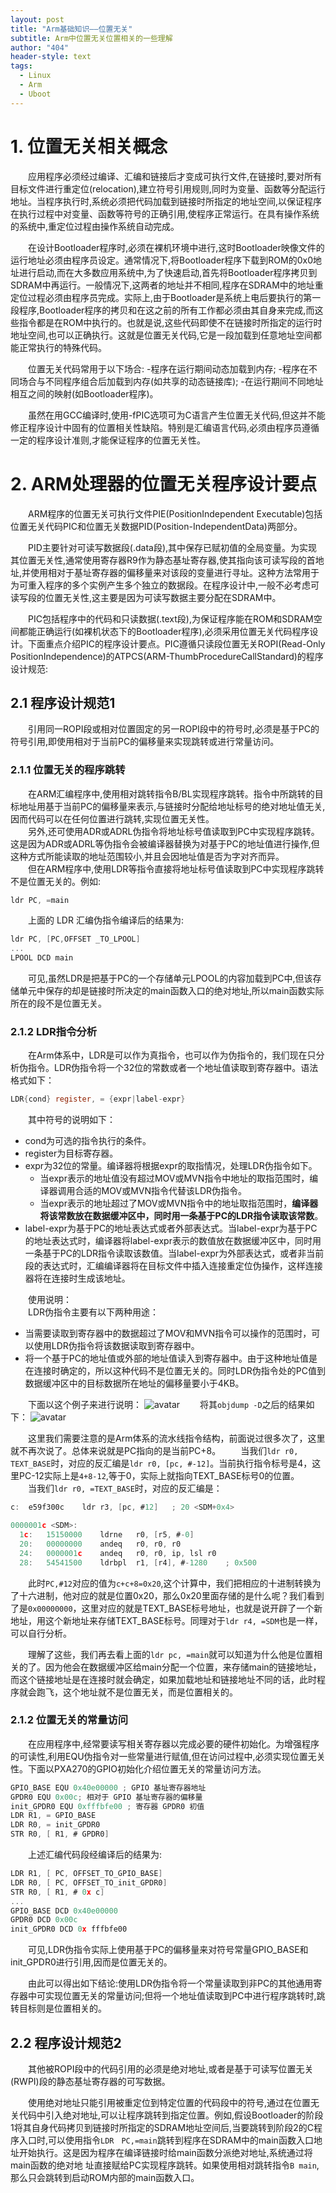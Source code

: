 ```yaml
---
layout: post
title: "Arm基础知识——位置无关"
subtitle: Arm中位置无关位置相关的一些理解
author: "404"
header-style: text
tags:
  - Linux
  - Arm
  - Uboot
---
```


# 1. 位置无关相关概念
　　应用程序必须经过编译、汇编和链接后才变成可执行文件,在链接时,要对所有目标文件进行重定位(relocation),建立符号引用规则,同时为变量、函数等分配运行地址。当程序执行时,系统必须把代码加载到链接时所指定的地址空间,以保证程序在执行过程中对变量、函数等符号的正确引用,使程序正常运行。在具有操作系统的系统中,重定位过程由操作系统自动完成。

　　在设计Bootloader程序时,必须在裸机环境中进行,这时Bootloader映像文件的运行地址必须由程序员设定。通常情况下,将Bootloader程序下载到ROM的0x0地址进行启动,而在大多数应用系统中,为了快速启动,首先将Bootloader程序拷贝到SDRAM中再运行。一般情况下,这两者的地址并不相同,程序在SDRAM中的地址重定位过程必须由程序员完成。实际上,由于Bootloader是系统上电后要执行的第一段程序,Bootloader程序的拷贝和在这之前的所有工作都必须由其自身来完成,而这些指令都是在ROM中执行的。也就是说,这些代码即使不在链接时所指定的运行时地址空间,也可以正确执行。这就是位置无关代码,它是一段加载到任意地址空间都能正常执行的特殊代码。

　　位置无关代码常用于以下场合:
-程序在运行期间动态加载到内存;
-程序在不同场合与不同程序组合后加载到内存(如共享的动态链接库);
-在运行期间不同地址相互之间的映射(如Bootloader程序)。

　　虽然在用GCC编译时,使用-fPIC选项可为C语言产生位置无关代码,但这并不能修正程序设计中固有的位置相关性缺陷。特别是汇编语言代码,必须由程序员遵循一定的程序设计准则,才能保证程序的位置无关性。

# 2. ARM处理器的位置无关程序设计要点

　　ARM程序的位置无关可执行文件PIE(PositionIndependent Executable)包括位置无关代码PIC和位置无关数据PID(Position-IndependentData)两部分。

　　PID主要针对可读写数据段(.data段),其中保存已赋初值的全局变量。为实现其位置无关性,通常使用寄存器R9作为静态基址寄存器,使其指向该可读写段的首地址,并使用相对于基址寄存器的偏移量来对该段的变量进行寻址。这种方法常用于为可重入程序的多个实例产生多个独立的数据段。在程序设计中,一般不必考虑可读写段的位置无关性,这主要是因为可读写数据主要分配在SDRAM中。

　　PIC包括程序中的代码和只读数据(.text段),为保证程序能在ROM和SDRAM空间都能正确运行(如裸机状态下的Bootloader程序),必须采用位置无关代码程序设计。下面重点介绍PIC的程序设计要点。PIC遵循只读段位置无关ROPI(Read-Only PositionIndependence)的ATPCS(ARM-ThumbProcedureCallStandard)的程序设计规范:

## 2.1 程序设计规范1

　　引用同一ROPI段或相对位置固定的另一ROPI段中的符号时,必须是基于PC的符号引用,即使用相对于当前PC的偏移量来实现跳转或进行常量访问。

### 2.1.1 位置无关的程序跳转   
　　在ARM汇编程序中,使用相对跳转指令B/BL实现程序跳转。指令中所跳转的目标地址用基于当前PC的偏移量来表示,与链接时分配给地址标号的绝对地址值无关,因而代码可以在任何位置进行跳转,实现位置无关性。   
　　另外,还可使用ADR或ADRL伪指令将地址标号值读取到PC中实现程序跳转。这是因为ADR或ADRL等伪指令会被编译器替换为对基于PC的地址值进行操作,但这种方式所能读取的地址范围较小,并且会因地址值是否为字对齐而异。   
　　但在ARM程序中,使用LDR等指令直接将地址标号值读取到PC中实现程序跳转不是位置无关的。例如:   
```c
ldr PC, =main
```
　　上面的 LDR 汇编伪指令编译后的结果为:
```c
ldr PC, [PC,OFFSET _TO_LPOOL]
...
LPOOL DCD main
```
　　可见,虽然LDR是把基于PC的一个存储单元LPOOL的内容加载到PC中,但该存储单元中保存的却是链接时所决定的main函数入口的绝对地址,所以main函数实际所在的段不是位置无关。

### 2.1.2 LDR指令分析

　　在Arm体系中，LDR是可以作为真指令，也可以作为伪指令的，我们现在只分析伪指令。LDR伪指令将一个32位的常数或者一个地址值读取到寄存器中。语法格式如下：
```c
LDR{cond} register, = {expr|label-expr}
```
　　其中符号的说明如下：
- cond为可选的指令执行的条件。
- register为目标寄存器。
- expr为32位的常量。编译器将根据expr的取指情况，处理LDR伪指令如下。
  - 当expr表示的地址值没有超过MOV或MVN指令中地址的取指范围时，编译器调用合适的MOV或MVN指令代替该LDR伪指令。
  - 当expr表示的地址超过了MOV或MVN指令中的地址取指范围时，**编译器将该常数放在数据缓冲区中，同时用一条基于PC的LDR指令读取该常数**。
- label-expr为基于PC的地址表达式或者外部表达式。当label-expr为基于PC的地址表达式时，编译器将label-expr表示的数值放在数据缓冲区中，同时用一条基于PC的LDR指令读取该数值。当label-expr为外部表达式，或者非当前段的表达式时，汇编编译器将在目标文件中插入连接重定位伪操作，这样连接器将在连接时生成该地址。

　　使用说明：   
　　LDR伪指令主要有以下两种用途：
- 当需要读取到寄存器中的数据超过了MOV和MVN指令可以操作的范围时，可以使用LDR伪指令将该数据读取到寄存器中。
- 将一个基于PC的地址值或外部的地址值读入到寄存器中。由于这种地址值是在连接时确定的，所以这种代码不是位置无关的。同时LDR伪指令处的PC值到数据缓冲区中的目标数据所在地址的偏移量要小于4KB。

　　下面以这个例子来进行说明：
![avatar](/img/in-post/Linux/201932502001.png)
　　将其`objdump -D`之后的结果如下：
![avatar](/img/in-post/Linux/201932502002.png)

　　这里我们需要注意的是Arm体系的流水线指令结构，前面说过很多次了，这里就不再次说了。总体来说就是PC指向的是当前PC+8。
　　当我们`ldr r0, TEXT_BASE`时，对应的反汇编是`ldr r0, [pc, #-12]`。当前执行指令标号是4，这里PC-12实际上是`4+8-12`,等于0，实际上就指向TEXT_BASE标号0的位置。
　　当我们`ldr r0, =TEXT_BASE`时，对应的反汇编是：
```c
c:	e59f300c 	ldr	r3, [pc, #12]	; 20 <SDM+0x4>

0000001c <SDM>:
  1c:	15150000 	ldrne	r0, [r5, #-0]
  20:	00000000 	andeq	r0, r0, r0
  24:	0000001c 	andeq	r0, r0, ip, lsl r0
  28:	54541500 	ldrbpl	r1, [r4], #-1280	; 0x500
```
　　此时`PC,#12`对应的值为`c+c+8=0x20`,这个计算中，我们把相应的十进制转换为了十六进制，他对应的就是位置0x20，那么0x20里面存储的是什么呢？我们看到了是`0x00000000`，这里对应的就是TEXT_BASE标号地址，也就是说开辟了一个新地址，用这个新地址来存储TEXT_BASE标号。同理对于`ldr r4, =SDM`也是一样，可以自行分析。

　　理解了这些，我们再去看上面的`ldr pc, =main`就可以知道为什么他是位置相关的了。因为他会在数据缓冲区给main分配一个位置，来存储main的链接地址，而这个链接地址是在连接时就会确定，如果加载地址和链接地址不同的话，此时程序就会跑飞，这个地址就不是位置无关，而是位置相关的。

### 2.1.2 位置无关的常量访问

　　在应用程序中,经常要读写相关寄存器以完成必要的硬件初始化。为增强程序的可读性,利用EQU伪指令对一些常量进行赋值,但在访问过程中,必须实现位置无关性。下面以PXA270的GPIO初始化介绍位置无关的常量访问方法。
```c
GPIO_BASE EQU 0x40e00000 ; GPIO 基址寄存器地址
GPDR0 EQU 0x00c; 相对于 GPIO 基址寄存器的偏移量
init_GPDR0 EQU 0xfffbfe00 ; 寄存器 GPDR0 初值
LDR R1, = GPIO_BASE
LDR R0, = init_GPDR0
STR R0, [ R1, # GPDR0]
```
　　上述汇编代码段经编译后的结果为:
```c
LDR R1, [ PC, OFFSET_TO_GPIO_BASE]
LDR R0, [ PC, OFFSET_TO_init_GPDR0]
STR R0, [ R1, # 0x c]
...
GPIO_BASE DCD 0x40e00000
GPDR0 DCD 0x00c
init_GPDR0 DCD 0x fffbfe00
```
　　可见,LDR伪指令实际上使用基于PC的偏移量来对符号常量GPIO_BASE和init_GPDR0进行引用,因而是位置无关的。

　　由此可以得出如下结论:使用LDR伪指令将一个常量读取到非PC的其他通用寄存器中可实现位置无关的常量访问;但将一个地址值读取到PC中进行程序跳转时,跳转目标则是位置相关的。

## 2.2 程序设计规范2

　　其他被ROPI段中的代码引用的必须是绝对地址,或者是基于可读写位置无关(RWPI)段的静态基址寄存器的可写数据。

　　使用绝对地址只能引用被重定位到特定位置的代码段中的符号,通过在位置无关代码中引入绝对地址,可以让程序跳转到指定位置。例如,假设Bootloader的阶段1将其自身代码拷贝到链接时所指定的SDRAM地址空间后,当要跳转到阶段2的C程序入口时,可以使用指令`LDR　PC,=main`跳转到程序在SDRAM中的main函数入口地址开始执行。这是因为程序在编译链接时给main函数分派绝对地址,系统通过将main函数的绝对地
址直接赋给PC实现程序跳转。如果使用相对跳转指令`B main`,那么只会跳转到启动ROM内部的main函数入口。











　　
